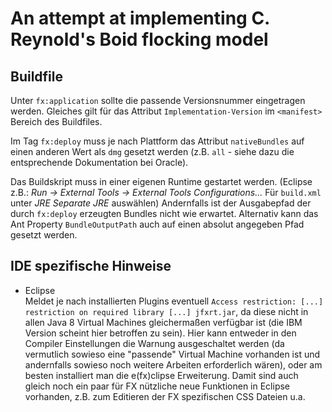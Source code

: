 # An attempt at implementing C. Reynold's Boid flocking model

Buildfile
---------

Unter `fx:application` sollte die passende Versionsnummer eingetragen werden.
Gleiches gilt für das Attribut `Implementation-Version` im `<manifest>` Bereich des Buildfiles.

Im Tag `fx:deploy` muss je nach Plattform das Attribut `nativeBundles` auf einen anderen Wert als `dmg`
gesetzt werden (z.B. `all` - siehe dazu die entsprechende Dokumentation bei Oracle).

Das Buildskript muss in einer eigenen Runtime gestartet werden.
(Eclipse z.B.: _Run -> External Tools -> External Tools Configurations..._ Für `build.xml` unter _JRE_ _Separate JRE_ auswählen)
Andernfalls ist der Ausgabepfad der durch `fx:deploy` erzeugten Bundles nicht wie erwartet. Alternativ kann das Ant Property
`BundleOutputPath` auch auf einen absolut angegeben Pfad gesetzt werden.


IDE spezifische Hinweise
------------------------

- Eclipse  
Meldet je nach installierten Plugins eventuell
`Access restriction: [...] restriction on required library [...] jfxrt.jar`, da
diese nicht in allen Java 8 Virtual Machines gleichermaßen verfügbar ist (die IBM Version
scheint hier betroffen zu sein). Hier kann entweder in den Compiler Einstellungen die Warnung
ausgeschaltet werden (da vermutlich sowieso eine "passende" Virtual Machine vorhanden ist
und andernfalls sowieso noch weitere Arbeiten erforderlich wären), oder am besten
installiert man die e(fx)clipse Erweiterung. Damit sind auch gleich noch ein paar
für FX nützliche neue Funktionen in Eclipse vorhanden, z.B. zum Editieren der
FX spezifischen CSS Dateien u.a.
